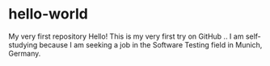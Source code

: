 # hello-world
My very first repository
Hello! This is my very first try on GitHub .. I am self-studying because I am seeking a job in the Software Testing field in Munich, Germany.
